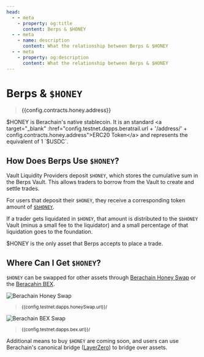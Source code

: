 ```yaml
---
head:
  - - meta
    - property: og:title
      content: Berps & $HONEY
  - - meta
    - name: description
      content: What the relationship between Berps & $HONEY
  - - meta
    - property: og:description
      content: What the relationship between Berps & $HONEY
---
```


<script setup>
  import Token from '@berachain/ui/Token';
  import config from '@berachain/config/constants.json';
</script>

# Berps & `$HONEY`

> <a target="_blank" :href="config.testnet.dapps.beratrail.url + '/address/' + config.contracts.honey.address">{{config.contracts.honey.address}}</a>

$HONEY is Berachain's native stablecoin. It is an standard <a target="_blank" :href="config.testnet.dapps.beratrail.url + '/address/' + config.contracts.honey.address">ERC20 Token</a> and represents the equivalent of 1 `$USDC`.

<ClientOnly>
  <Token title="$HONEY" image="/assets/HONEY.png" />
</ClientOnly>

## How Does Berps Use `$HONEY`?

Vault Liquidity Providers deposit `$HONEY`, which stores the cumulative sum in the Berps Vault. This allows traders to borrow from the Vault to create and settle trades.

For users that deposit their `$HONEY`, they receive a corresponding token amount of [`$bHONEY`](/learn/tokens/bhoney).

If a trader gets liquidated in `$HONEY`, that amount is distributed to the `$bHONEY` Vault (minus a small fee to the liquidator) and a small percentage of that liquidation goes to the foundation.

$HONEY is the only asset that Berps accepts to place a trade.

## Where Can I Get `$HONEY`?

`$HONEY` can be swapped for other assets through [Berachain Honey Swap](https://artio.honey.berachain.com) or the [Beracahin BEX](https://artio.bex.berachain.com).

![Berachain Honey Swap](/assets/berachain-honey-swap.png)

> <small><a target="_blank" :href="config.testnet.dapps.honeySwap.url">{{config.testnet.dapps.honeySwap.url}}/</a></small>

![Berachain BEX Swap](/assets/berachain-bex-swap.png)

> <small><a target="_blank" :href="config.testnet.dapps.bex.url">{{config.testnet.dapps.bex.url}}/</a></small>

Additional means to buy `$HONEY` are coming soon, and users can use Berachain's canonical bridge ([LayerZero](https://layerzero.network)) to bridge over assets.
